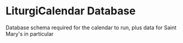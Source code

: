 # LiturgiCalendar Database

Database schema required for the calendar to run, plus data for Saint Mary's in particular
